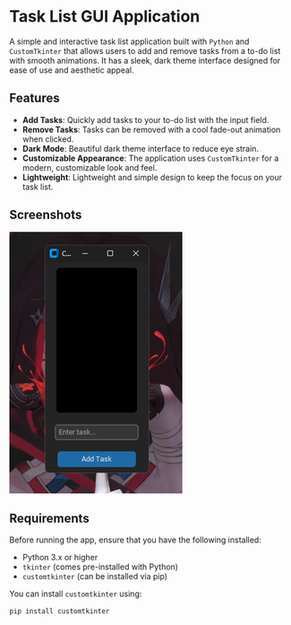 # Task List GUI Application

A simple and interactive task list application built with `Python` and `CustomTkinter` that allows users to add and remove tasks from a to-do list with smooth animations. It has a sleek, dark theme interface designed for ease of use and aesthetic appeal.

## Features

- **Add Tasks**: Quickly add tasks to your to-do list with the input field.
- **Remove Tasks**: Tasks can be removed with a cool fade-out animation when clicked.
- **Dark Mode**: Beautiful dark theme interface to reduce eye strain.
- **Customizable Appearance**: The application uses `CustomTkinter` for a modern, customizable look and feel.
- **Lightweight**: Lightweight and simple design to keep the focus on your task list.

## Screenshots

![Screenshot](Ex-Screeny.png)

## Requirements

Before running the app, ensure that you have the following installed:

- Python 3.x or higher
- `tkinter` (comes pre-installed with Python)
- `customtkinter` (can be installed via pip)

You can install `customtkinter` using:

```bash
pip install customtkinter

